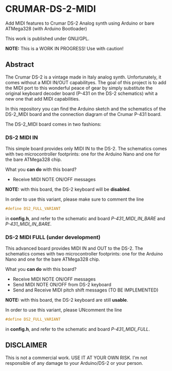 # CRUMAR-DS-2-MIDI
Add MIDI features to Crumar DS-2 Analog synth using Arduino or bare ATMega328 (with Arduino Bootloader)

This work is published under GNU/GPL.

**NOTE:** This is a WORK IN PROGRESS! Use with caution!

## Abstract
The Crumar DS-2 is a vintage made in Italy analog synth. Unfortunately, it comes without a MIDI IN/OUT capabilityes.
The goal of this project is to add the MIDI port to this wonderful peace of gear by simply substitute the original keyboard decoder board (P-431 on the DS-2 schematics) whit a new one that add MIDI capabilities.

In this repository you can find the Arduino sketch and the schematics of the DS-2_MIDI board and the connection diagram of the Crumar P-431 board.

The DS-2_MIDI board comes in two fashions:

### DS-2 MIDI IN
This simple board provides only MIDI IN to the DS-2. The schematics comes with two microcontroller footprints: one for the Arduino Nano and one for the bare ATMega328 chip.

What you **can do** with this board?
* Receive MIDI NOTE ON/OFF messages

**NOTE:** with this board, the DS-2 keyboard will be **disabled**.

In order to use this variant, please make sure to comment the line
```C
#define DS2_FULL_VARIANT
```
in **config.h**, and refer to the schematic and board *P-431_MIDI_IN_BARE* and *P-431_MIDI_IN_BARE*.

### DS-2 MIDI FULL (under development)
This advanced board provides MIDI IN and OUT to the DS-2. The schematics comes with two microcontroller footprints: one for the Arduino Nano and one for the bare ATMega328 chip.

What you **can do** with this board?
* Receive MIDI NOTE ON/OFF messages
* Send MIDI NOTE ON/OFF from DS-2 keyboard
* Send and Receive MIDI pitch shift messages (TO BE IMPLEMENTED)

**NOTE:** with this board, the DS-2 keyboard are still **usable**.

In order to use this variant, please UNcomment the line
```C
#define DS2_FULL_VARIANT
```
in **config.h**, and refer to the schematic and board *P-431_MIDI_FULL*.

## DISCLAIMER
This is not a commercial work. USE IT AT YOUR OWN RISK. I'm not responsible of any damage to your Arduino/DS-2 or your person.
